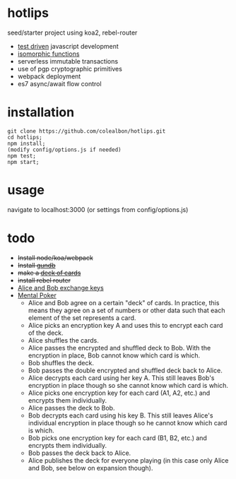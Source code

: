 # hotlips
seed/starter project using koa2, rebel-router
* [test driven](https://github.com/colealbon/hotlips/tree/master/test) javascript development
* [isomorphic functions](https://github.com/colealbon/hotlips/blob/master/src/lib/util.js)
* serverless immutable transactions
* use of pgp cryptographic primitives
* webpack deployment
* es7 async/await flow control

# installation
```
git clone https://github.com/colealbon/hotlips.git
cd hotlips;
npm install;
(modify config/options.js if needed)
npm test;
npm start;   
```

# usage   
navigate to localhost:3000 (or settings from config/options.js)

# todo
- ~~Install node/koa/webpack~~
- ~~Install [gundb](http://gun.js.org/)~~
- ~~make a [deck of cards](https://github.com/colealbon/hotlips/blob/master/views/partials/freshdeck.html)~~
- ~~install rebel router~~
- [Alice and Bob exchange keys](http://localhost:3000/#/message)
- [Mental Poker](https://en.wikipedia.org/wiki/Mental_poker)
  - Alice and Bob agree on a certain "deck" of cards. In practice, this means they agree on a set of numbers or other data such that each element of the set represents a card.
  - Alice picks an encryption key A and uses this to encrypt each card of the deck.
  - Alice shuffles the cards.
  - Alice passes the encrypted and shuffled deck to Bob. With the encryption in place, Bob cannot know which card is which.
  - Bob shuffles the deck.
  - Bob passes the double encrypted and shuffled deck back to Alice.
  - Alice decrypts each card using her key A. This still leaves Bob's encryption in place though so she cannot know which card is which.
  - Alice picks one encryption key for each card (A1, A2, etc.) and encrypts them individually.
  - Alice passes the deck to Bob.
  - Bob decrypts each card using his key B. This still leaves Alice's individual encryption in place though so he cannot know which card is which.
  - Bob picks one encryption key for each card (B1, B2, etc.) and encrypts them individually.
  - Bob passes the deck back to Alice.
  - Alice publishes the deck for everyone playing (in this case only Alice and Bob, see below on expansion though).
